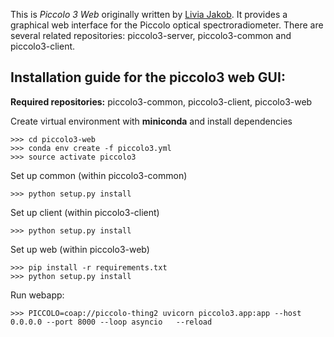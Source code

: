 This is *Piccolo 3 Web* originally written by [Livia Jakob](https://github.com/liviajakob). It provides a graphical web interface for the Piccolo optical spectroradiometer. There are several related repositories: piccolo3-server, piccolo3-common and piccolo3-client.


## Installation guide for the piccolo3 web GUI:
**Required repositories:** piccolo3-common, piccolo3-client, piccolo3-web

Create virtual environment with **miniconda** and install dependencies
```
>>> cd piccolo3-web
>>> conda env create -f piccolo3.yml
>>> source activate piccolo3
```

Set up common (within piccolo3-common)
```
>>> python setup.py install
```

Set up client (within piccolo3-client)
```
>>> python setup.py install
```
Set up web (within piccolo3-web)
```
>>> pip install -r requirements.txt
>>> python setup.py install
```

Run webapp:
```
>>> PICCOLO=coap://piccolo-thing2 uvicorn piccolo3.app:app --host 0.0.0.0 --port 8000 --loop asyncio   --reload
```
